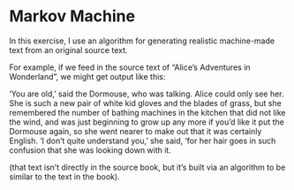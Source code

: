 # Markov Machine

In this exercise, I use an algorithm for generating realistic machine-made text from an original source text.

For example, if we feed in the source text of “Alice’s Adventures in Wonderland”, we might get output like this:

‘You are old,’ said the Dormouse, who was talking. Alice could only see her. She is such a new pair of white kid gloves and the blades of grass, but she remembered the number of bathing machines in the kitchen that did not like the wind, and was just beginning to grow up any more if you’d like it put the Dormouse again, so she went nearer to make out that it was certainly English. ‘I don’t quite understand you,’ she said, ‘for her hair goes in such confusion that she was looking down with it.

(that text isn’t directly in the source book, but it’s built via an algorithm to be similar to the text in the book).
